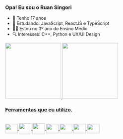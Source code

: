 
### Opa! Eu sou o Ruan Singori
- 👦 Tenho 17 anos
- 🌱 Estudando: JavaScript, ReactJS e TypeScript
- 👨‍🎓 Estou no 3º ano do Ensino Médio
- 🔍 Interesses: C++, Python e UX/UI Design
<div>
  <a href="https://github.com/ruanSignori">
  <img height="180em" src="https://github-readme-stats.vercel.app/api?username=ruanSignori&show_icons=true&theme=tokyonight&include_all_commits=true&count_private=true" />
  <img height="180em" src="https://github-readme-stats.vercel.app/api/top-langs/?username=ruanSignori&layout=compact&langs_count=7&theme=tokyonight" />
</div>
 
 ### Ferramentas que eu utilizo.
<div style="display: inline_block;"><br>
  <img align="center" alt="" height="30" width="40" src="https://cdn.jsdelivr.net/gh/devicons/devicon/icons/typescript/typescript-original.svg" />
  <img align="center" alt="" height="35" width="40" src="https://cdn.jsdelivr.net/gh/devicons/devicon/icons/javascript/javascript-original.svg" />
  <img align="center" alt="" height="35" width="40" src="https://cdn.jsdelivr.net/gh/devicons/devicon/icons/react/react-original.svg" />
  <img align="center" alt="" height="30" width="40" src="https://cdn.jsdelivr.net/gh/devicons/devicon/icons/html5/html5-original.svg" />
  <img align="center" alt="" height="30" width="40" src="https://cdn.jsdelivr.net/gh/devicons/devicon/icons/css3/css3-original.svg" />
  <img align="center" alt="" height="30" width="40" src="https://cdn.jsdelivr.net/gh/devicons/devicon/icons/nodejs/nodejs-original.svg" />
  <img align="center" alt="" height="30" width="40" src="https://cdn.jsdelivr.net/gh/devicons/devicon/icons/git/git-original.svg" />
</div>  
